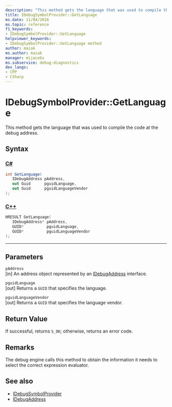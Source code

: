 ```yaml
---
description: "This method gets the language that was used to compile the code at the debug address."
title: IDebugSymbolProvider::GetLanguage
ms.date: 11/04/2016
ms.topic: reference
f1_keywords:
- IDebugSymbolProvider::GetLanguage
helpviewer_keywords:
- IDebugSymbolProvider::GetLanguage method
author: maiak
ms.author: maiak
manager: mijacobs
ms.subservice: debug-diagnostics
dev_langs:
- CPP
- CSharp
---
```

# IDebugSymbolProvider::GetLanguage

This method gets the language that was used to compile the code at the debug address.

## Syntax

### [C#](#tab/csharp)
```csharp
int GetLanguage(
   IDebugAddress pAddress,
   out Guid      pguidLanguage,
   out Guid      pguidLanguageVendor
);
```
### [C++](#tab/cpp)
```cpp
HRESULT GetLanguage( 
   IDebugAddress* pAddress,
   GUID*          pguidLanguage,
   GUID*          pguidLanguageVendor
);
```
---

## Parameters
`pAddress`\
[in] An address object represented by an [IDebugAddress](../../../extensibility/debugger/reference/idebugaddress.md) interface.

`pguidLanguage`\
[out] Returns a `GUID` that specifies the language.

`pguidLanguageVendor`\
[out] Returns a `GUID` that specifies the language vendor.

## Return Value
 If successful, returns `S_OK`; otherwise, returns an error code.

## Remarks
 The debug engine calls this method to obtain the information it needs to select the correct expression evaluator.

## See also
- [IDebugSymbolProvider](../../../extensibility/debugger/reference/idebugsymbolprovider.md)
- [IDebugAddress](../../../extensibility/debugger/reference/idebugaddress.md)

